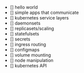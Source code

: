 - [] hello world
- [] simple apps that communicate
- [] kubernetes service layers
- [] daemonsets
- [] replicasets/scaling
- [] statefulsets
- [] secrets
- [] ingress routing
- [] configmaps
- [] volume mounting
- [] node manipulation
- [] kubernetes API